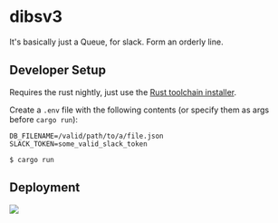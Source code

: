# dibsv3

It's basically just a Queue, for slack. Form an orderly line.

## Developer Setup

Requires the rust nightly, just use the [Rust toolchain
installer](https://www.rustup.rs/).

Create a `.env` file with the following contents (or specify them as args before
`cargo run`):

```
DB_FILENAME=/valid/path/to/a/file.json
SLACK_TOKEN=some_valid_slack_token
```

```
$ cargo run
```

## Deployment

![](https://media1.tenor.com/images/16477435c4907e9d53b43ff8980e7fa2/tenor.gif?itemid\u003d11824828)
